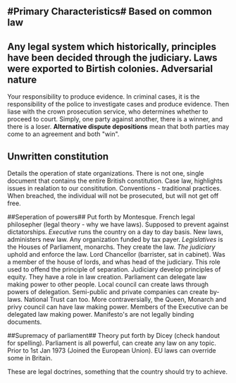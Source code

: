 #Primary Characteristics#
Based on common law
---
Any legal system which historically, principles have been decided through the judiciary. Laws were exported to
Birtish colonies.
Adversarial nature
---
Your responsibility to produce evidence. In criminal cases, it is the responsibility of the police to investigate
cases and produce evidence. Then liase with the crown prosecution service, who determines whether to proceed to court.
Simply, one party against another, there is a winner, and there is a loser. **Alternative dispute depositions** mean
that both parties may come to an agreement and both "win".

Unwritten constitution
---
Details the operation of state organizations. There is not one, single document that contains the entire British
constitution. Case law, highlights issues in realation to our consititution. Conventions - traditional practices.
When breached, the individual will not be prosecuted, but will not get off free. 

##Seperation of powers##
Put forth by Montesque. French legal philosepher (legal theory - why we have laws). Supposed to prevent against
dictatorships. *Executive* runs the country on a day to day basis. New laws, administers new law. Any organization
funded by tax payer. *Legislatives* is the Houses of Parliament, monarchs. They create the law. *The judiciary* 
uphold and enforce the law. Lord Chancellor (barrister, sat in cabinet). Was a member of the house of lords, and 
whas head of the judiciary. This role used to offend the principle of separation. Judiciary develop principles of
equity. They have a role in law creation. Parliament can delegate law making power to other people. Local council 
can create laws through powers of delegation. Semi-public and private companies can create by-laws. National Trust
can too. More contraversially, the Queen, Monarch and privy council can have law making power. Members of the
Executive can be delegated law making power. Manifesto's are not legally binding documents. 

##Supremacy of parliament##
Theory put forth by Dicey (check handout for spelling). Parliament is all powerful, can create any law on any topic.
Prior to 1st Jan 1973 (Joined the European Union). EU laws can override some in Britain.

These are legal doctrines, something that the country should try to achieve. 

